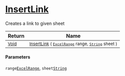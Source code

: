 # [InsertLink](./ExcelHelper-100664039.md)

Creates a link to given sheet

| Return | Name | 
| --- | --- | 
| <sub>[Void](https://docs.microsoft.com/en-us/dotnet/api/System.Void)</sub>| <sub>[InsertLink](./ExcelHelper-100664039.md) ( [`ExcelRange`](./ExcelHelper-100664039.md) range, [`String`](https://docs.microsoft.com/en-us/dotnet/api/System.String) sheet )</sub>| <br>


#### Parameters
 `range`[`ExcelRange`](./ExcelHelper-100664039.md),  `sheet`[`String`](https://docs.microsoft.com/en-us/dotnet/api/System.String)
